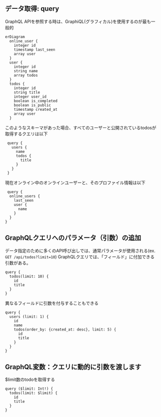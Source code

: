 ## データ取得: query
GraphQL APIを参照する時は、GraphiQL(グラフィカル)を使用するのが最も一般的

```mermaid
erDiagram
  online_user {
    integer id 
    timestamp last_seen
    array user
  }
  user {
    integer id 
    string name
    array todos
  }
  todos {
    integer id 
    string title
    integer user_id
    boolean is_completed
    boolean is_public
    timestamp created_at
    array user
  }
```
このようなスキーマがあった場合、すべてのユーザーと公開されているtodosが取得するクエリは以下
```
 query {
   users {
     name
     todos {
       title
     }
   }
 }
 ```

 現在オンライン中のオンラインユーザーと、そのプロファイル情報は以下

 ```
  query {
   online_users {
     last_seen
     user {
       name
     }
   }
 }
 ```

## GraphQLクエリへのパラメータ（引数）の追加
データ指定のために多くのAPI呼び出しでは、通常パラメータが使用される(ex. `GET /api/todos?limit=10`)
GraphQLクエリでは、「フィールド」に付加できる 引数がある。

```
query {
  todos(limit: 10) {
    id
    title
  }
}
```

異なるフィールドに引数を付与することもできる

```
query {
  users (limit: 1) {
    id
    name
    todos(order_by: {created_at: desc}, limit: 5) {
      id
      title
    }
  }
}
```

## GraphQL変数：クエリに動的に引数を渡します
$limit数のtodoを取得する

```
query ($limit: Int!) {
  todos(limit: $limit) {
    id
    title
  }
}
```
